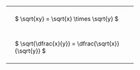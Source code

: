 ---
---

#  
<br>
<style type="text/css">
#T_781c6 th.col_heading {
  text-align: left;
  font-size: 1em;
}
#T_781c6 td {
  text-align: left;
  font-size: 1em;
  padding: 1.5em;
}
#T_781c6_row0_col0, #T_781c6_row1_col0 {
  width: 300px;
  white-space: pre-wrap;
}
</style>
<table id="T_781c6">
  <thead>
  </thead>
  <tbody>
    <tr>
      <td id="T_781c6_row0_col0" class="data row0 col0" >$ \sqrt{xy} = \sqrt{x} \times \sqrt{y} $</td>
    </tr>
    <tr>
      <td id="T_781c6_row1_col0" class="data row1 col0" >$ \sqrt{\dfrac{x}{y}} = \dfrac{\sqrt{x}}{\sqrt{y}} $</td>
    </tr>
  </tbody>
</table>
